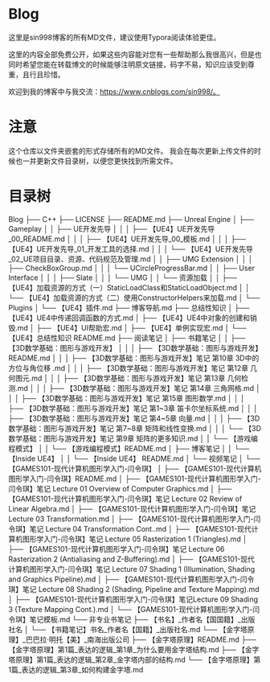 # Blog
这里是sin998博客的所有MD文件，建议使用Typora阅读体验更佳。

这里的内容全部免费公开，如果这些内容能对您有一些帮助那么我很高兴，但是也同时希望您能在转载博文的时候能够注明原文链接，码字不易，知识应该受到尊重，且行且珍惜。

欢迎到我的博客中与我交流：https://www.cnblogs.com/sin998/。

# 注意
这个仓库以文件夹嵌套的形式存储所有的MD文件。
我会在每次更新上传文件的时候也一并更新文件目录树，以便您更快找到所需文件。

# 目录树

Blog
 ├── C++
 ├── LICENSE
 ├── README.md
 ├── Unreal Engine
 │   ├── Gameplay
 │   │   ├── UE开发先导
 │   │   │   ├── 【UE4】UE开发先导_00_README.md
 │   │   │   ├── 【UE4】UE开发先导_00_模板.md
 │   │   │   ├── 【UE4】UE开发先导_01_开发工具的选择.md
 │   │   │   └── 【UE4】UE开发先导_02_UE项目目录、资源、代码规范及管理.md
 │   │   ├── UMG Extension
 │   │   │   ├── CheckBoxGroup.md
 │   │   │   └── UCircleProgressBar.md
 │   │   ├── User Interface
 │   │   │   ├── Slate
 │   │   │   └── UMG
 │   │   └── 资源加载
 │   │       ├── 【UE4】加载资源的方式（一）StaticLoadClass和StaticLoadObject.md
 │   │       └── 【UE4】加载资源的方式（二）使用ConstructorHelpers来加载.md
 │   └── Plugins
 │       └── 【UE4】插件.md
 ├── 博客导航.md
 ├── 总结性知识
 │   ├── 【UE4】UE4中传递回调函数的方式.md
 │   ├── 【UE4】UE4中对象的创建和销毁.md
 │   ├── 【UE4】UI帮助宏.md
 │   ├── 【UE4】单例实现宏.md
 │   └── 【UE4】总结性知识 README.md
 ├── 阅读笔记
 │   ├── 书籍笔记
 │   │   ├── 【3D数学基础：图形与游戏开发】
 │   │   │   ├── 【3D数学基础：图形与游戏开发】README.md
 │   │   │   ├── 【3D数学基础：图形与游戏开发】笔记 第10章 3D中的方位与角位移 .md
 │   │   │   ├── 【3D数学基础：图形与游戏开发】笔记 第12章 几何图元.md
 │   │   │   ├── 【3D数学基础：图形与游戏开发】笔记 第13章 几何检测.md
 │   │   │   ├── 【3D数学基础：图形与游戏开发】笔记 第14章 三角网格.md
 │   │   │   ├── 【3D数学基础：图形与游戏开发】笔记 第15章 图形数学.md
 │   │   │   ├── 【3D数学基础：图形与游戏开发】笔记 第1~3章 笛卡尔坐标系统.md
 │   │   │   ├── 【3D数学基础：图形与游戏开发】笔记 第4~5章 向量.md
 │   │   │   ├── 【3D数学基础：图形与游戏开发】笔记 第7~8章 矩阵和线性变换.md
 │   │   │   └── 【3D数学基础：图形与游戏开发】笔记 第9章 矩阵的更多知识.md
 │   │   └── 【游戏编程模式】
 │   │       └── 【游戏编程模式】README.md
 │   ├── 博客笔记
 │   │   └── 【Inside UE4】
 │   │       └── 【Inside UE4】 README.md
 │   └── 视频笔记
 │       └── 【GAMES101-现代计算机图形学入门-闫令琪】
 │           ├── 【GAMES101-现代计算机图形学入门-闫令琪】README.md
 │           ├── 【GAMES101-现代计算机图形学入门-闫令琪】笔记 Lecture 01 Overview of Computer Graphics.md
 │           ├── 【GAMES101-现代计算机图形学入门-闫令琪】笔记 Lecture 02 Review of Linear Algebra.md
 │           ├── 【GAMES101-现代计算机图形学入门-闫令琪】笔记 Lecture 03 Transformation.md
 │           ├── 【GAMES101-现代计算机图形学入门-闫令琪】笔记 Lecture 04 Transformation Cont..md
 │           ├── 【GAMES101-现代计算机图形学入门-闫令琪】笔记 Lecture 05 Rasterization 1 (Triangles).md
 │           ├── 【GAMES101-现代计算机图形学入门-闫令琪】笔记 Lecture 06 Rasterization 2 (Antialiasing and Z-Buffering).md
 │           ├── 【GAMES101-现代计算机图形学入门-闫令琪】笔记 Lecture 07 Shading 1 (Illumination, Shading and Graphics Pipeline).md
 │           ├── 【GAMES101-现代计算机图形学入门-闫令琪】笔记 Lecture 08 Shading 2 (Shading, Pipeline and Texture Mapping).md
 │           ├── 【GAMES101-现代计算机图形学入门-闫令琪】笔记Lecture 09 Shading 3 (Texture Mapping Cont.).md
 │           └── 【GAMES101-现代计算机图形学入门-闫令琪】笔记模板.md
 └── 非专业书笔记
     ├── 【书名】_作者名【国国籍】_出版社名
     │   └── 【书籍笔记】书名_作者名【国籍】_出版社名.md
     └── 【金字塔原理】_巴巴拉·明托【美】_南海出版公司
         ├── 【金字塔原理】README.md
         ├── 【金字塔原理】第1篇_表达的逻辑_第1章_为什么要用金字塔结构.md
         ├── 【金字塔原理】第1篇_表达的逻辑_第2章_金字塔内部的结构.md
         └── 【金字塔原理】第1篇_表达的逻辑_第3章_如何构建金字塔.md

